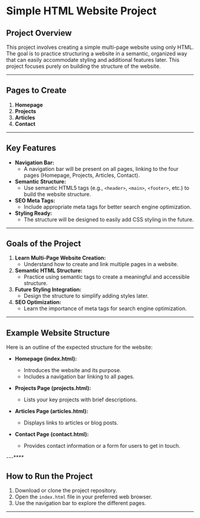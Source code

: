 # Simple HTML Website Project

## Project Overview

This project involves creating a simple multi-page website using only HTML. The goal is to practice structuring a website in a semantic, organized way that can easily accommodate styling and additional features later. This project focuses purely on building the structure of the website.

---

## Pages to Create

1. **Homepage**
2. **Projects**
3. **Articles**
4. **Contact**

---

## Key Features

- **Navigation Bar:** 
  - A navigation bar will be present on all pages, linking to the four pages (Homepage, Projects, Articles, Contact).
- **Semantic Structure:** 
  - Use semantic HTML5 tags (e.g., `<header>`, `<main>`, `<footer>`, etc.) to build the website structure.
- **SEO Meta Tags:** 
  - Include appropriate meta tags for better search engine optimization.
- **Styling Ready:** 
  - The structure will be designed to easily add CSS styling in the future.

---

## Goals of the Project

1. **Learn Multi-Page Website Creation:** 
   - Understand how to create and link multiple pages in a website.
2. **Semantic HTML Structure:** 
   - Practice using semantic tags to create a meaningful and accessible structure.
3. **Future Styling Integration:** 
   - Design the structure to simplify adding styles later.
4. **SEO Optimization:** 
   - Learn the importance of meta tags for search engine optimization.

---

## Example Website Structure

Here is an outline of the expected structure for the website:

- **Homepage (index.html):**
  - Introduces the website and its purpose.
  - Includes a navigation bar linking to all pages.
  
- **Projects Page (projects.html):**
  - Lists your key projects with brief descriptions.
  
- **Articles Page (articles.html):**
  - Displays links to articles or blog posts.
  
- **Contact Page (contact.html):**
  - Provides contact information or a form for users to get in touch.

---****

## How to Run the Project

1. Download or clone the project repository.
2. Open the `index.html` file in your preferred web browser.
3. Use the navigation bar to explore the different pages.

---
